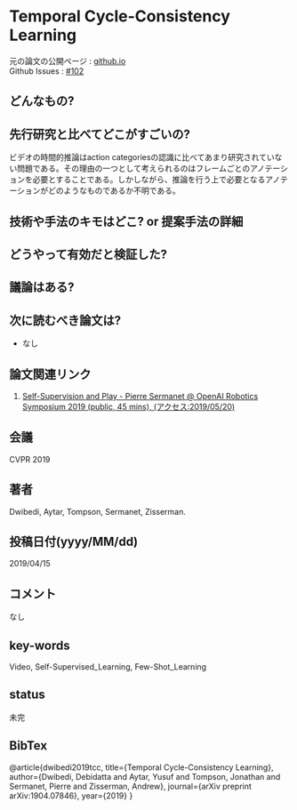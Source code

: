 # Temporal Cycle-Consistency Learning

元の論文の公開ページ : [github.io](https://temporal-cycle-consistency.github.io/)  
Github Issues : [#102](https://github.com/Obarads/obarads.github.io/issues/102)

## どんなもの?

## 先行研究と比べてどこがすごいの?
ビデオの時間的推論はaction categoriesの認識に比べてあまり研究されていない問題である。その理由の一つとして考えられるのはフレームごとのアノテーションを必要とすることである。しかしながら、推論を行う上で必要となるアノテーションがどのようなものであるか不明である。

## 技術や手法のキモはどこ? or 提案手法の詳細

## どうやって有効だと検証した?

## 議論はある?

## 次に読むべき論文は?
- なし

## 論文関連リンク
1. [Self-Supervision and Play - Pierre Sermanet @ OpenAI Robotics Symposium 2019 (public, 45 mins), (アクセス:2019/05/20)](https://docs.google.com/presentation/d/145wBH7TEJoEclVzE1YKTihqIXWMljeNIA6ozwMZLb3Q/edit#slide=id.g581ee82d09_0_517)

## 会議
CVPR 2019

## 著者
Dwibedi, Aytar, Tompson, Sermanet, Zisserman.

## 投稿日付(yyyy/MM/dd)
2019/04/15

## コメント
なし

## key-words
Video, Self-Supervised_Learning, Few-Shot_Learning

## status
未完

## BibTex
@article{dwibedi2019tcc,
  title={Temporal Cycle-Consistency Learning},
  author={Dwibedi, Debidatta and Aytar, Yusuf and Tompson, Jonathan and Sermanet, Pierre and Zisserman, Andrew},
  journal={arXiv preprint arXiv:1904.07846},
  year={2019}
}